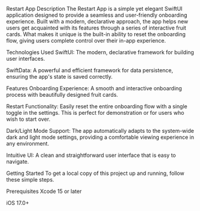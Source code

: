 Restart App
Description
The Restart App is a simple yet elegant SwiftUI application designed to provide a seamless and user-friendly onboarding experience. Built with a modern, declarative approach, the app helps new users get acquainted with its features through a series of interactive fruit cards. What makes it unique is the built-in ability to reset the onboarding flow, giving users complete control over their in-app experience.

Technologies Used
SwiftUI: The modern, declarative framework for building user interfaces.

SwiftData: A powerful and efficient framework for data persistence, ensuring the app's state is saved correctly.

Features
Onboarding Experience: A smooth and interactive onboarding process with beautifully designed fruit cards.

Restart Functionality: Easily reset the entire onboarding flow with a single toggle in the settings. This is perfect for demonstration or for users who wish to start over.

Dark/Light Mode Support: The app automatically adapts to the system-wide dark and light mode settings, providing a comfortable viewing experience in any environment.

Intuitive UI: A clean and straightforward user interface that is easy to navigate.

Getting Started
To get a local copy of this project up and running, follow these simple steps.

Prerequisites
Xcode 15 or later

iOS 17.0+

